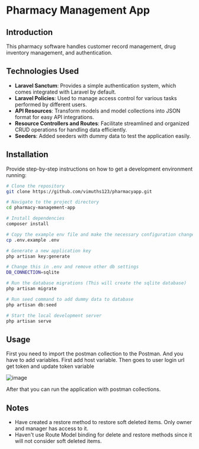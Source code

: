 # Pharmacy Management App

## Introduction

This pharmacy software handles customer record management, drug inventory management, and authentication. 

## Technologies Used

- **Laravel Sanctum**: Provides a simple authentication system, which comes integrated with Laravel by default.
- **Laravel Policies**: Used to manage access control for various tasks performed by different users.
- **API Resources**: Transform models and model collections into JSON format for easy API integrations.
- **Resource Controllers and Routes**: Facilitate streamlined and organized CRUD operations for handling data efficiently.
- **Seeders**: Added seeders with dummy data to test the application easily.


## Installation

Provide step-by-step instructions on how to get a development environment running:

```bash
# Clone the repository
git clone https://github.com/vimuths123/pharmacyapp.git

# Navigate to the project directory
cd pharmacy-management-app

# Install dependencies
composer install

# Copy the example env file and make the necessary configuration changes in the .env file
cp .env.example .env

# Generate a new application key
php artisan key:generate

# Change this in .env and remove other db settings
DB_CONNECTION=sqlite

# Run the database migrations (This will create the sqlite database)
php artisan migrate

# Run seed command to add dummy data to database
php artisan db:seed

# Start the local development server
php artisan serve
```

## Usage

First you need to import the postman collection to the Postman. And you have to add variables. First add host variable. Then goes to user login url get token and update token variable

![image](https://github.com/vimuths123/pharmacyapp/assets/16515909/3f41825d-b336-4229-bd01-f7724dfbfdba)

After that you can run the application with postman collections.

## Notes

- Have created a restore method to restore soft deleted items. Only owner and manager has access to it.
- Haven't use Route Model binding for delete and restore methods since it will not consider soft deleted items.

